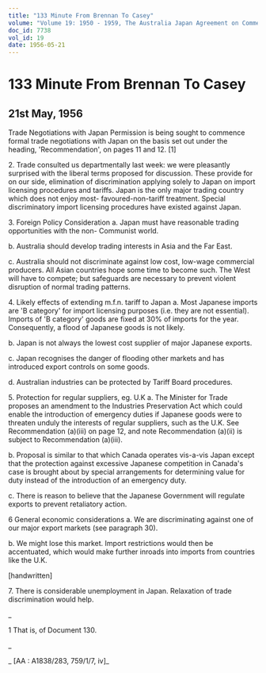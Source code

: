 ```yaml
---
title: "133 Minute From Brennan To Casey"
volume: "Volume 19: 1950 - 1959, The Australia Japan Agreement on Commerce"
doc_id: 7738
vol_id: 19
date: 1956-05-21
---
```


# 133 Minute From Brennan To Casey

## 21st May, 1956

Trade Negotiations with Japan Permission is being sought to commence formal trade negotiations with Japan on the basis set out under the heading, 'Recommendation', on pages 11 and 12. [1]

2\. Trade consulted us departmentally last week: we were pleasantly surprised with the liberal terms proposed for discussion. These provide for on our side, elimination of discrimination applying solely to Japan on import licensing procedures and tariffs. Japan is the only major trading country which does not enjoy most- favoured-non-tariff treatment. Special discriminatory import licensing procedures have existed against Japan.

3\. Foreign Policy Consideration a. Japan must have reasonable trading opportunities with the non- Communist world.

b. Australia should develop trading interests in Asia and the Far East.

c. Australia should not discriminate against low cost, low-wage commercial producers. All Asian countries hope some time to become such. The West will have to compete; but safeguards are necessary to prevent violent disruption of normal trading patterns.

4\. Likely effects of extending m.f.n. tariff to Japan a. Most Japanese imports are 'B category' for import licensing purposes (i.e. they are not essential). Imports of 'B category' goods are fixed at 30% of imports for the year. Consequently, a flood of Japanese goods is not likely.

b. Japan is not always the lowest cost supplier of major Japanese exports.

c. Japan recognises the danger of flooding other markets and has introduced export controls on some goods.

d. Australian industries can be protected by Tariff Board procedures.

5\. Protection for regular suppliers, eg. U.K a. The Minister for Trade proposes an amendment to the Industries Preservation Act which could enable the introduction of emergency duties if Japanese goods were to threaten unduly the interests of regular suppliers, such as the U.K. See Recommendation (a)(iii) on page 12, and note Recommendation (a)(ii) is subject to Recommendation (a)(iii).

b. Proposal is similar to that which Canada operates vis-a-vis Japan except that the protection against excessive Japanese competition in Canada's case is brought about by special arrangements for determining value for duty instead of the introduction of an emergency duty.

c. There is reason to believe that the Japanese Government will regulate exports to prevent retaliatory action.

6 General economic considerations a. We are discriminating against one of our major export markets (see paragraph 30).

b. We might lose this market. Import restrictions would then be accentuated, which would make further inroads into imports from countries like the U.K.

[handwritten]

7\. There is considerable unemployment in Japan. Relaxation of trade discrimination would help.

_

1 That is, of Document 130.

_

_ [AA : A1838/283, 759/1/7, iv]_
